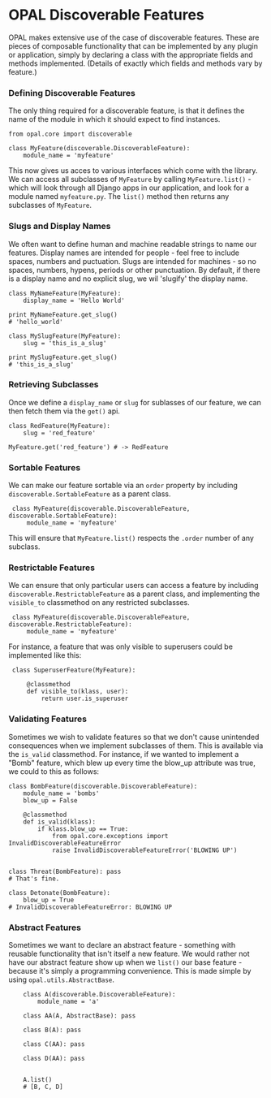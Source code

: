 # OPAL Discoverable Features

OPAL makes extensive use of the case of discoverable features. These are pieces of
composable functionality that can be implemented by any plugin or application,
simply by declaring a class with the appropriate fields and methods implemented. (Details
of exactly which fields and methods vary by feature.)

### Defining Discoverable Features

The only thing required for a discoverable feature, is that it defines the name of
the module in which it should expect to find instances.

    from opal.core import discoverable

    class MyFeature(discoverable.DiscoverableFeature):
        module_name = 'myfeature'


This now gives us acces to various interfaces which come with the library. We can access
all subclasses of `MyFeature` by calling `MyFeature.list()` - which will look through all
Django apps in our application, and look for a module named `myfeature.py`. The `list()`
method then returns any subclasses of `MyFeature`.

### Slugs and Display Names

We often want to define human and machine readable strings to name our features. Display
names are intended for people - feel free to include spaces, numbers and puctuation. Slugs
are intended for machines - so no spaces, numbers, hypens, periods or other punctuation. By
default, if there is a display name and no explicit slug, we wil 'slugify' the display name.

    class MyNameFeature(MyFeature):
        display_name = 'Hello World'

    print MyNameFeature.get_slug()
    # 'hello_world'

    class MySlugFeature(MyFeature):
        slug = 'this_is_a_slug'

    print MySlugFeature.get_slug()
    # 'this_is_a_slug'

### Retrieving Subclasses

Once we define a `display_name` or `slug` for sublasses of our feature, we can then fetch them via
the `get()` api.

    class RedFeature(MyFeature):
        slug = 'red_feature'

    MyFeature.get('red_feature') # -> RedFeature


### Sortable Features

We can make our feature sortable via an `order` property by including
 `discoverable.SortableFeature` as a parent class.

     class MyFeature(discoverable.DiscoverableFeature, discoverable.SortableFeature):
         module_name = 'myfeature'

This will ensure that `MyFeature.list()` respects the `.order` number of any subclass.

### Restrictable Features

We can ensure that only particular users can access a feature by including
 `discoverable.RestrictableFeature` as a parent class, and implementing the `visible_to`
 classmethod on any restricted subclasses.

     class MyFeature(discoverable.DiscoverableFeature, discoverable.RestrictableFeature):
         module_name = 'myfeature'

 For instance, a feature that was only visible to superusers could be implemented like this:

     class SuperuserFeature(MyFeature):

         @classmethod
         def visible_to(klass, user):
             return user.is_superuser

### Validating Features

Sometimes we wish to validate features so that we don't cause unintended consequences when
we implement subclasses of them. This is available via the `is_valid` classmethod. For instance,
if we wanted to implement a "Bomb" feature, which blew up every time the blow_up attribute was
true, we could to this as follows:

    class BombFeature(discoverable.DiscoverableFeature):
        module_name = 'bombs'
        blow_up = False

        @classmethod
        def is_valid(klass):
            if klass.blow_up == True:
                from opal.core.exceptions import InvalidDiscoverableFeatureError
                raise InvalidDiscoverableFeatureError('BLOWING UP')


    class Threat(BombFeature): pass
    # That's fine.

    class Detonate(BombFeature):
        blow_up = True
    # InvalidDiscoverableFeatureError: BLOWING UP

### Abstract Features

Sometimes we want to declare an abstract feature - something with reusable functionality
that isn't itself a new feature. We would rather not have our abstract feature show up
when we `list()` our base feature - because it's simply a programming convenience. This
is made simple by using `opal.utils.AbstractBase`.

        class A(discoverable.DiscoverableFeature):
            module_name = 'a'

        class AA(A, AbstractBase): pass

        class B(A): pass

        class C(AA): pass

        class D(AA): pass


        A.list()
        # [B, C, D]

